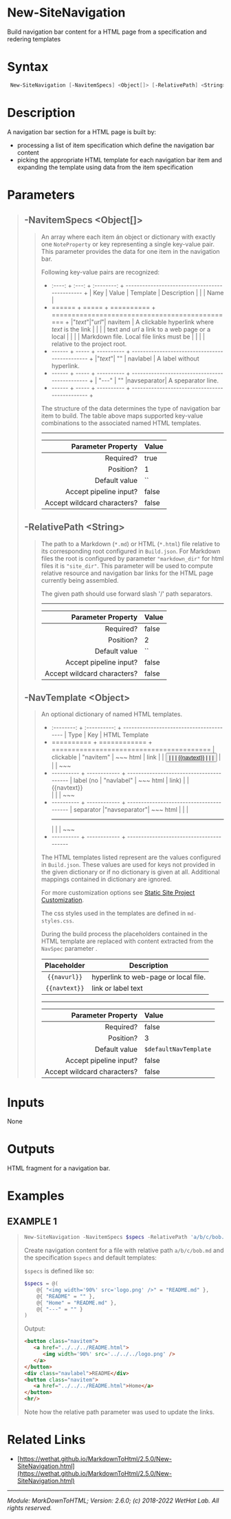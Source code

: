 ﻿# New-SiteNavigation

Build navigation bar content for a HTML page from a specification and
redering templates

# Syntax
```PowerShell
 New-SiteNavigation [-NavitemSpecs] <Object[]> [-RelativePath] <String> [-NavTemplate] <Object>  [<CommonParameters>] 
```


# Description


A navigation bar section for a HTML page is built by:
* processing a list of item specification which define the navigation bar
  content
* picking the appropriate HTML template for each navigation bar item
  and expanding the template using data from the item specification





# Parameters

<blockquote>



## -NavitemSpecs \<Object[]\>

<blockquote>

An array where each item án object or dictionary with exactly one `NoteProperty`
or key representing a single key-value pair. This parameter provides the data
for one item in the navigation bar.

Following key-value pairs are recognized:

+ :----: + :---: + :--------: + ---------------------------------------------- +
| Key    | Value | Template   | Description
|        |       | Name       |
+ ====== + ===== + ========== + ============================================== +
|"_text_"|"_url_"| navitem    | A clickable hyperlink where _text_ is the link
|        |       |            | text and _url_ a link to a web page or a local
|        |       |            | Markdown file. Local file links must be
|        |       |            | relative to the project root.
+ ------ + ----- + ---------- + ---------------------------------------------- +
|"_text_"| ""    | navlabel   | A label without hyperlink.
+ ------ + ----- + ---------- + ---------------------------------------------- +
| "---"  | ""    |navseparator| A speparator line.
+ ------ + ----- + ---------- + ---------------------------------------------- +

The structure of the data determines the type of navigation bar item to build.
The table above maps supported key-value combinations to the associated named
HTML templates.

---

Parameter Property         | Value
--------------------------:|:----------
Required?                  | true
Position?                  | 1
Default value              | ``
Accept pipeline input?     | false
Accept wildcard characters?| false

</blockquote>
 

## -RelativePath \<String\>

<blockquote>

The path to a Markdown (`*.md`) or HTML (`*.html`) file relative to its
corresponding root configured in `Build.json`. For Markdown files the
root is configured by parameter `"markdown_dir"` for html files it is
`"site_dir"`. This parameter will be used to compute relative resource
and navigation bar links for the HTML page currently
being assembled.

The given path should use forward slash '/' path separators.

---

Parameter Property         | Value
--------------------------:|:----------
Required?                  | false
Position?                  | 2
Default value              | ``
Accept pipeline input?     | false
Accept wildcard characters?| false

</blockquote>
 

## -NavTemplate \<Object\>

<blockquote>

An optional dictionary of named HTML templates.

+ :--------: + :----------: + ----------------------------------------
| Type       | Key          | HTML Template
+ ========== + ============ + ========================================
| clickable  | "navitem"    | ~~~ html
| link       |              | <button class='navitem'>
|            |              |     <a href='{{navurl}}'>{{navtext}}</a>
|            |              | </button>
|            |              | ~~~
+ ---------- + ------------ + ----------------------------------------
| label (no  | "navlabel"   | ~~~ html
| link)      |              | <div class='navlabel'>{{navtext}}</div>
|            |              | ~~~
+ ---------- + ------------ + ----------------------------------------
| separator  |"navseparator"| ~~~ html
|            |              | <hr/>
|            |              | ~~~
+ ---------- + ------------ + ----------------------------------------

The HTML templates listed represent are the values configured in `Build.json`.
These values are used for keys not provided in the given dictionary or if no
dictionary is given at all.  Additional mappings contained in dictionary are
ignored.

For more customization options see
[Static Site Project Customization](about_MarkdownToHTML.md#static-site-project-customization).

The css styles used in the templates are defined in `md-styles.css`.

During the build process the placeholders contained in the HTML template
are replaced with content extracted from the `NavSpec` parameter .

| Placeholder   | Description
| :-----------: | -----------
| `{{navurl}}`  | hyperlink to web-page or local file.
| `{{navtext}}` | link or label text

---

Parameter Property         | Value
--------------------------:|:----------
Required?                  | false
Position?                  | 3
Default value              | `$defaultNavTemplate`
Accept pipeline input?     | false
Accept wildcard characters?| false

</blockquote>


</blockquote>


# Inputs
None


# Outputs
HTML fragment for a navigation bar.

# Examples


## EXAMPLE 1

> ~~~ PowerShell
> New-SiteNavigation -NavitemSpecs $specs -RelativePath 'a/b/c/bob.md'
> ~~~
>
> 
> Create navigation content for a file with relative path `a/b/c/bob.md` and
> the specification `$specs` and default templates:
> 
> `$specs` is defined like so:
> 
> ~~~PowerShell
> $specs = @(
>     @{ "<img width='90%' src='logo.png' />" = "README.md" },
>     @{ "README" = "" },
>     @{ "Home" = "README.md" },
>     @{ "---" = "" }
> )
> ~~~
> 
> Output:
> 
> ~~~ html
> <button class="navitem">
>    <a href="../../../README.html">
>       <img width='90%' src='../../../logo.png' />
>    </a>
> </button>
> <div class="navlabel">README</div>
> <button class="navitem">
>    <a href="../../../README.html">Home</a>
> </button>
> <hr/>
> ~~~
> 
> Note how the relative path parameter was used to update the links.
> 
> 
> 
> 
> 
> 
> 
> 
> 
> 
> 
> 


# Related Links

* [https://wethat.github.io/MarkdownToHtml/2.5.0/New-SiteNavigation.html](https://wethat.github.io/MarkdownToHtml/2.5.0/New-SiteNavigation.html)

---

<cite>Module: MarkDownToHTML; Version: 2.6.0; (c) 2018-2022 WetHat Lab. All rights reserved.</cite>
